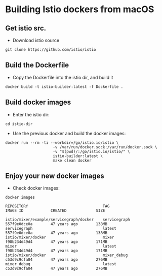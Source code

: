 # Building Istio dockers from macOS

## Get istio src.

* Download istio source
```
git clone https://github.com/istio/istio
```

## Build the Dockerfile

* Copy the Dockerfile into the istio dir, and build it
```
docker build -t istio-builder:latest -f Dockerfile .
```


## Build docker images

* Enter the istio dir:
```
cd istio-dir
```

* Use the previous docker and build the docker images:
```
docker run --rm -ti --workdir=/go/istio.io/istio \
                     -v /var/run/docker.sock:/var/run/docker.sock \
                     -v "$(pwd)/:/go/istio.io/istio/" \
                     istio-builder:latest \
                     make clean docker
```

## Enjoy your new docker images

* Check docker images:
```
docker images

REPOSITORY                                 TAG                                        IMAGE ID            CREATED             SIZE

istio/mixer/example/servicegraph/docker    servicegraph                               557f9e0dce0a        47 years ago        138MB
servicegraph                               latest                                     557f9e0dce0a        47 years ago        138MB
istio/mixer/docker                         mixer                                      f98b234d49d4        47 years ago        171MB
mixer                                      latest                                     f98b234d49d4        47 years ago        171MB
istio/mixer/docker                         mixer_debug                                c53d9c9cfa04        47 years ago        276MB
mixer_debug                                latest                                     c53d9c9cfa04        47 years ago        276MB
```